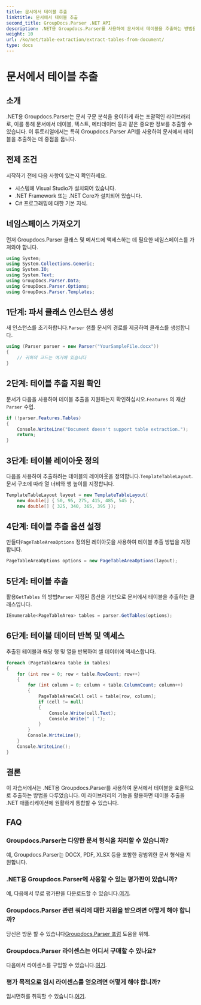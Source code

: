 ```yaml
---
title: 문서에서 테이블 추출
linktitle: 문서에서 테이블 추출
second_title: GroupDocs.Parser .NET API
description: .NET용 Groupdocs.Parser를 사용하여 문서에서 테이블을 추출하는 방법을 알아보세요. 이 기능 통합에 대한 자세한 가이드를 따라가세요.
weight: 10
url: /ko/net/table-extraction/extract-tables-from-document/
type: docs
---
```

# 문서에서 테이블 추출

## 소개
.NET용 Groupdocs.Parser는 문서 구문 분석을 용이하게 하는 포괄적인 라이브러리로, 이를 통해 문서에서 테이블, 텍스트, 메타데이터 등과 같은 중요한 정보를 추출할 수 있습니다. 이 튜토리얼에서는 특히 Groupdocs.Parser API를 사용하여 문서에서 테이블을 추출하는 데 중점을 둡니다.
## 전제 조건
시작하기 전에 다음 사항이 있는지 확인하세요.
- 시스템에 Visual Studio가 설치되어 있습니다.
- .NET Framework 또는 .NET Core가 설치되어 있습니다.
- C# 프로그래밍에 대한 기본 지식.

## 네임스페이스 가져오기
먼저 Groupdocs.Parser 클래스 및 메서드에 액세스하는 데 필요한 네임스페이스를 가져와야 합니다.
```csharp
using System;
using System.Collections.Generic;
using System.IO;
using System.Text;
using GroupDocs.Parser.Data;
using GroupDocs.Parser.Options;
using GroupDocs.Parser.Templates;
```
## 1단계: 파서 클래스 인스턴스 생성
 새 인스턴스를 초기화합니다.`Parser` 샘플 문서의 경로를 제공하여 클래스를 생성합니다.
```csharp
using (Parser parser = new Parser("YourSampleFile.docx"))
{
    // 귀하의 코드는 여기에 있습니다
}
```
## 2단계: 테이블 추출 지원 확인
 문서가 다음을 사용하여 테이블 추출을 지원하는지 확인하십시오.`Features` 의 재산`Parser` 수업.
```csharp
if (!parser.Features.Tables)
{
    Console.WriteLine("Document doesn't support table extraction.");
    return;
}
```
## 3단계: 테이블 레이아웃 정의
다음을 사용하여 추출하려는 테이블의 레이아웃을 정의합니다.`TemplateTableLayout`. 문서 구조에 따라 열 너비와 행 높이를 지정합니다.
```csharp
TemplateTableLayout layout = new TemplateTableLayout(
    new double[] { 50, 95, 275, 415, 485, 545 },
    new double[] { 325, 340, 365, 395 });
```
## 4단계: 테이블 추출 옵션 설정
 만들다`PageTableAreaOptions` 정의된 레이아웃을 사용하여 테이블 추출 방법을 지정합니다.
```csharp
PageTableAreaOptions options = new PageTableAreaOptions(layout);
```
## 5단계: 테이블 추출
 활용`GetTables` 의 방법`Parser` 지정된 옵션을 기반으로 문서에서 테이블을 추출하는 클래스입니다.
```csharp
IEnumerable<PageTableArea> tables = parser.GetTables(options);
```
## 6단계: 테이블 데이터 반복 및 액세스
추출된 테이블과 해당 행 및 열을 반복하여 셀 데이터에 액세스합니다.
```csharp
foreach (PageTableArea table in tables)
{
    for (int row = 0; row < table.RowCount; row++)
    {
        for (int column = 0; column < table.ColumnCount; column++)
        {
            PageTableAreaCell cell = table[row, column];
            if (cell != null)
            {
                Console.Write(cell.Text);
                Console.Write(" | ");
            }
        }
        Console.WriteLine();
    }
    Console.WriteLine();
}
```
## 결론
이 자습서에서는 .NET용 Groupdocs.Parser를 사용하여 문서에서 테이블을 효율적으로 추출하는 방법을 다루었습니다. 이 라이브러리의 기능을 활용하면 테이블 추출을 .NET 애플리케이션에 원활하게 통합할 수 있습니다.

## FAQ
### Groupdocs.Parser는 다양한 문서 형식을 처리할 수 있습니까?
예, Groupdocs.Parser는 DOCX, PDF, XLSX 등을 포함한 광범위한 문서 형식을 지원합니다.
### .NET용 Groupdocs.Parser에 사용할 수 있는 평가판이 있습니까?
 예, 다음에서 무료 평가판을 다운로드할 수 있습니다.[여기](https://releases.groupdocs.com/).
### Groupdocs.Parser 관련 쿼리에 대한 지원을 받으려면 어떻게 해야 합니까?
 당신은 방문 할 수 있습니다[Groupdocs.Parser 포럼](https://forum.groupdocs.com/c/parser/17) 도움을 위해.
### Groupdocs.Parser 라이센스는 어디서 구매할 수 있나요?
 다음에서 라이센스를 구입할 수 있습니다.[여기](https://purchase.groupdocs.com/buy).
### 평가 목적으로 임시 라이센스를 얻으려면 어떻게 해야 합니까?
 임시면허를 취득할 수 있습니다.[여기](https://purchase.groupdocs.com/temporary-license/).